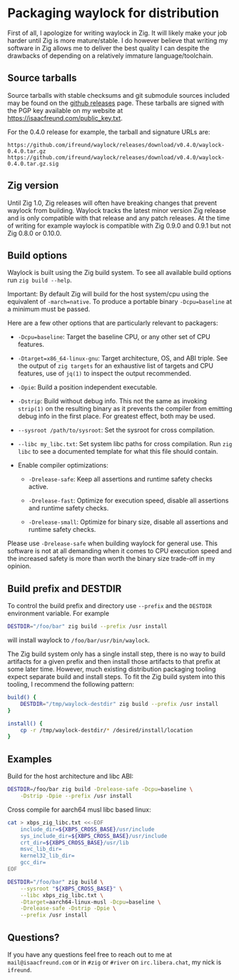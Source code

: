 # Packaging waylock for distribution

First of all, I apologize for writing waylock in Zig. It will likely make
your job harder until Zig is more mature/stable. I do however believe that
writing my software in Zig allows me to deliver the best quality I can
despite the drawbacks of depending on a relatively immature language/toolchain.

## Source tarballs

Source tarballs with stable checksums and git submodule sources included may
be found on the [github releases](https://github.com/ifreund/waylock/releases)
page. These tarballs are signed with the PGP key available on my website at
<https://isaacfreund.com/public_key.txt>.

For the 0.4.0 release for example, the tarball and signature URLs are:
```
https://github.com/ifreund/waylock/releases/download/v0.4.0/waylock-0.4.0.tar.gz
https://github.com/ifreund/waylock/releases/download/v0.4.0/waylock-0.4.0.tar.gz.sig
```

## Zig version

Until Zig 1.0, Zig releases will often have breaking changes that prevent
waylock from building. Waylock tracks the latest minor version Zig release
and is only compatible with that release and any patch releases. At the time
of writing for example waylock is compatible with Zig 0.9.0 and 0.9.1 but
not Zig 0.8.0 or 0.10.0.

## Build options

Waylock is built using the Zig build system. To see all available build
options run `zig build --help`.

Important: By default Zig will build for the host system/cpu using the
equivalent of `-march=native`. To produce a portable binary `-Dcpu=baseline`
at a minimum must be passed.

Here are a few other options that are particularly relevant to packagers:

- `-Dcpu=baseline`: Target the baseline CPU, or any other set of CPU features.

- `-Dtarget=x86_64-linux-gnu`: Target architecture, OS, and ABI triple. See
the output of `zig targets` for an exhaustive list of targets and CPU features,
use of `jq(1)` to inspect the output recommended.

- `-Dpie`: Build a position independent executable.

- `-Dstrip`: Build without debug info. This not the same as invoking `strip(1)`
on the resulting binary as it prevents the compiler from emitting debug info
in the first place. For greatest effect, both may be used.

- `--sysroot /path/to/sysroot`: Set the sysroot for cross compilation.

- `--libc my_libc.txt`: Set system libc paths for cross compilation. Run
`zig libc` to see a documented template for what this file should contain.

- Enable compiler optimizations:

  - `-Drelease-safe`: Keep all assertions and runtime safety checks active.

  - `-Drelease-fast`: Optimize for execution speed, disable all assertions
  and runtime safety checks.

  - `-Drelease-small`: Optimize for binary size, disable all assertions and
  runtime safety checks.

Please use `-Drelease-safe` when building waylock for general use. This
software is not at all demanding when it comes to CPU execution speed and the
increased safety is more than worth the binary size trade-off in my opinion.

## Build prefix and DESTDIR

To control the build prefix and directory use `--prefix` and the `DESTDIR`
environment variable. For example
```bash
DESTDIR="/foo/bar" zig build --prefix /usr install
```
will install waylock to `/foo/bar/usr/bin/waylock`.

The Zig build system only has a single install step, there is no way to build
artifacts for a given prefix and then install those artifacts to that prefix
at some later time. However, much existing distribution packaging tooling
expect separate build and install steps. To fit the Zig build system into this
tooling, I recommend the following pattern:

```bash
build() {
    DESTDIR="/tmp/waylock-destdir" zig build --prefix /usr install
}

install() {
    cp -r /tmp/waylock-destdir/* /desired/install/location
}
```

## Examples

Build for the host architecture and libc ABI:
```bash
DESTDIR=/foo/bar zig build -Drelease-safe -Dcpu=baseline \
    -Dstrip -Dpie --prefix /usr install
```

Cross compile for aarch64 musl libc based linux:
```bash
cat > xbps_zig_libc.txt <<-EOF
    include_dir=${XBPS_CROSS_BASE}/usr/include
    sys_include_dir=${XBPS_CROSS_BASE}/usr/include
    crt_dir=${XBPS_CROSS_BASE}/usr/lib
    msvc_lib_dir=
    kernel32_lib_dir=
    gcc_dir=
EOF

DESTDIR="/foo/bar" zig build \
    --sysroot "${XBPS_CROSS_BASE}" \
    --libc xbps_zig_libc.txt \
    -Dtarget=aarch64-linux-musl -Dcpu=baseline \
    -Drelease-safe -Dstrip -Dpie \
    --prefix /usr install
```

## Questions?

If you have any questions feel free to reach out to me at
`mail@isaacfreund.com` or in `#zig` or `#river` on `irc.libera.chat`, my
nick is `ifreund`.
